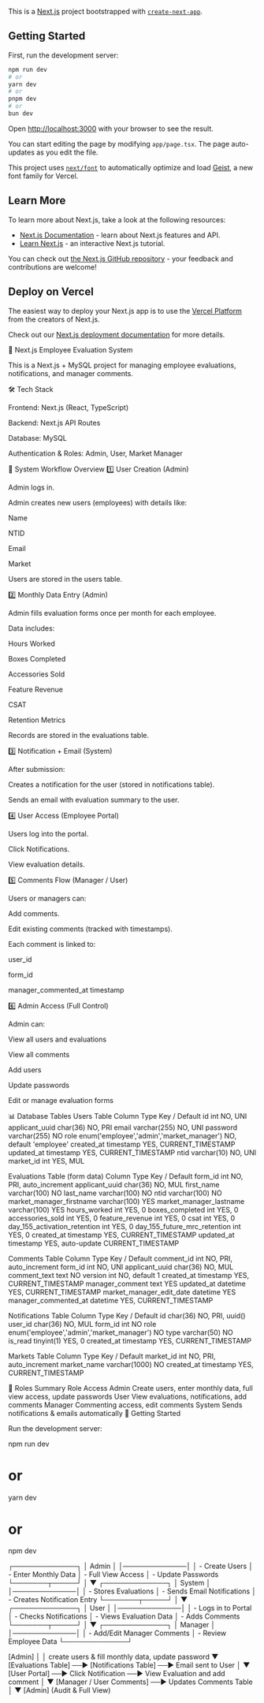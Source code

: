 This is a [Next.js](https://nextjs.org) project bootstrapped with [`create-next-app`](https://nextjs.org/docs/app/api-reference/cli/create-next-app).

## Getting Started

First, run the development server:

```bash
npm run dev
# or
yarn dev
# or
pnpm dev
# or
bun dev
```

Open [http://localhost:3000](http://localhost:3000) with your browser to see the result.

You can start editing the page by modifying `app/page.tsx`. The page auto-updates as you edit the file.

This project uses [`next/font`](https://nextjs.org/docs/app/building-your-application/optimizing/fonts) to automatically optimize and load [Geist](https://vercel.com/font), a new font family for Vercel.

## Learn More

To learn more about Next.js, take a look at the following resources:

- [Next.js Documentation](https://nextjs.org/docs) - learn about Next.js features and API.
- [Learn Next.js](https://nextjs.org/learn) - an interactive Next.js tutorial.

You can check out [the Next.js GitHub repository](https://github.com/vercel/next.js) - your feedback and contributions are welcome!

## Deploy on Vercel

The easiest way to deploy your Next.js app is to use the [Vercel Platform](https://vercel.com/new?utm_medium=default-template&filter=next.js&utm_source=create-next-app&utm_campaign=create-next-app-readme) from the creators of Next.js.

Check out our [Next.js deployment documentation](https://nextjs.org/docs/app/building-your-application/deploying) for more details.

📘 Next.js Employee Evaluation System

This is a Next.js + MySQL project for managing employee evaluations, notifications, and manager comments.

🛠 Tech Stack

Frontend: Next.js (React, TypeScript)

Backend: Next.js API Routes

Database: MySQL

Authentication & Roles: Admin, User, Market Manager

🚦 System Workflow Overview
1️⃣ User Creation (Admin)

Admin logs in.

Admin creates new users (employees) with details like:

Name

NTID

Email

Market

Users are stored in the users table.

2️⃣ Monthly Data Entry (Admin)

Admin fills evaluation forms once per month for each employee.

Data includes:

Hours Worked

Boxes Completed

Accessories Sold

Feature Revenue

CSAT

Retention Metrics

Records are stored in the evaluations table.

3️⃣ Notification + Email (System)

After submission:

Creates a notification for the user (stored in notifications table).

Sends an email with evaluation summary to the user.

4️⃣ User Access (Employee Portal)

Users log into the portal.

Click Notifications.

View evaluation details.

5️⃣ Comments Flow (Manager / User)

Users or managers can:

Add comments.

Edit existing comments (tracked with timestamps).

Each comment is linked to:

user_id

form_id

manager_commented_at timestamp

6️⃣ Admin Access (Full Control)

Admin can:

View all users and evaluations

View all comments

Add users

Update passwords

Edit or manage evaluation forms

📊 Database Tables
Users Table
Column	Type	Key / Default
id	int	NO, UNI
applicant_uuid	char(36)	NO, PRI
email	varchar(255)	NO, UNI
password	varchar(255)	NO
role	enum('employee','admin','market_manager')	NO, default 'employee'
created_at	timestamp	YES, CURRENT_TIMESTAMP
updated_at	timestamp	YES, CURRENT_TIMESTAMP
ntid	varchar(10)	NO, UNI
market_id	int	YES, MUL


Evaluations Table (form data)
Column	Type	Key / Default
form_id	int	NO, PRI, auto_increment
applicant_uuid	char(36)	NO, MUL
first_name	varchar(100)	NO
last_name	varchar(100)	NO
ntid	varchar(100)	NO
market_manager_firstname	varchar(100)	YES
market_manager_lastname	varchar(100)	YES
hours_worked	int	YES, 0
boxes_completed	int	YES, 0
accessories_sold	int	YES, 0
feature_revenue	int	YES, 0
csat	int	YES, 0
day_155_activation_retention	int	YES, 0
day_155_future_mrc_retention	int	YES, 0
created_at	timestamp	YES, CURRENT_TIMESTAMP
updated_at	timestamp	YES, auto-update CURRENT_TIMESTAMP


Comments Table
Column	Type	Key / Default
comment_id	int	NO, PRI, auto_increment
form_id	int	NO, UNI
applicant_uuid	char(36)	NO, MUL
comment_text	text	NO
version	int	NO, default 1
created_at	timestamp	YES, CURRENT_TIMESTAMP
manager_comment	text	YES
updated_at	datetime	YES, CURRENT_TIMESTAMP
market_manager_edit_date	datetime	YES
manager_commented_at	datetime	YES, CURRENT_TIMESTAMP


Notifications Table
Column	Type	Key / Default
id	char(36)	NO, PRI, uuid()
user_id	char(36)	NO, MUL
form_id	int	NO
role	enum('employee','admin','market_manager')	NO
type	varchar(50)	NO
is_read	tinyint(1)	YES, 0
created_at	timestamp	YES, CURRENT_TIMESTAMP


Markets Table
Column	Type	Key / Default
market_id	int	NO, PRI, auto_increment
market_name	varchar(1000)	NO
created_at	timestamp	YES, CURRENT_TIMESTAMP


🔑 Roles Summary
Role	Access
Admin	Create users, enter monthly data, full view access, update passwords
User	View evaluations, notifications, add comments
Manager	Commenting access, edit comments
System	Sends notifications & emails automatically
🚀 Getting Started

Run the development server:

npm run dev
# or
yarn dev
# or
npm dev



┌─────────────┐
│   Admin     │
│─────────────│
│ - Create Users
│ - Enter Monthly Data
│ - Full View Access
│ - Update Passwords
└───────┬─────┘
        │
        ▼
┌─────────────┐
│   System    │
│─────────────│
│ - Stores Evaluations
│ - Sends Email Notifications
│ - Creates Notification Entry
└───────┬─────┘
        │
        ▼
┌─────────────┐
│    User     │
│─────────────│
│ - Logs in to Portal
│ - Checks Notifications
│ - Views Evaluation Data
│ - Adds Comments
└───────┬─────┘
        │
        ▼
┌─────────────┐
│   Manager   │
│─────────────│
│ - Add/Edit Manager Comments
│ - Review Employee Data
└─────────────┘




[Admin]
   │
   │ create users & fill monthly data, update password
   ▼
[Evaluations Table] ──▶ [Notifications Table] ──▶ Email sent to User
   │
   ▼
[User Portal] ──▶ Click Notification ──▶ View Evaluation and add comment
   │
   ▼
[Manager / User Comments] ──▶ Updates Comments Table
   │
   ▼
[Admin] (Audit & Full View)
